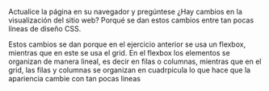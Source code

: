 Actualice la página en su navegador y pregúntese ¿Hay cambios en la visualización del sitio web? Porqué se
dan estos cambios entre tan pocas líneas de diseño CSS.

Estos cambios se dan porque en el ejercicio anterior se usa un flexbox, mientras que en este se usa el grid.
En el flexbox los elementos se organizan de manera lineal, es decir en filas o columnas, mientras que en el grid, 
las filas y columnas se organizan en cuadrpicula lo que hace que la apariencia cambie con tan pocas lineas
